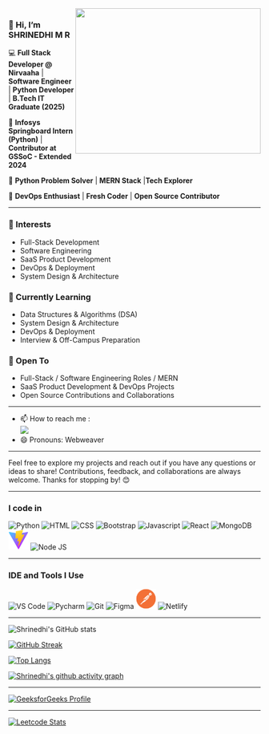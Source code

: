 


<img align="right" width="370" height="290" src="https://media.tenor.com/IF2JdxzmyN4AAAAi/coding-girl.gif">


### 👋 Hi, I’m **SHRINEDHI M R**

💻 **Full Stack Developer @ Nirvaaha** | **Software Engineer** | **Python Developer** | **B.Tech IT Graduate (2025)**  

🚀 **Infosys Springboard Intern (Python)** | **Contributor at GSSoC - Extended 2024**

🌟 **Python Problem Solver** | **MERN Stack** |**Tech Explorer**

🔧 **DevOps Enthusiast** | **Fresh Coder** | **Open Source Contributor**

---

### 👀 Interests
- Full-Stack Development
- Software Engineering
- SaaS Product Development
- DevOps & Deployment
- System Design & Architecture

### 🌱 Currently Learning
- Data Structures & Algorithms (DSA)
- System Design & Architecture
- DevOps & Deployment
- Interview & Off-Campus Preparation

### 🤝 Open To
- Full-Stack / Software Engineering Roles / MERN 
- SaaS Product Development & DevOps Projects
- Open Source Contributions and Collaborations


----

- 📫 How to reach me :
<br />  [<img src="https://img.shields.io/badge/LinkedIn-0077B5?style=for-the-badge&logo=linkedin&logoColor=white" />](https://www.linkedin.com/in/shrinedhi-m-r-6998682a0/)
- 😄 Pronouns: Webweaver

---
Feel free to explore my projects and reach out if you have any questions or ideas to share! Contributions, feedback, and collaborations are always welcome. Thanks for stopping by! 😊



<!--
- 👋 Hi, I’m **SHRINEDHI.M.R.**
  
<img align="right" width="370" height="290" src="https://media.tenor.com/IF2JdxzmyN4AAAAi/coding-girl.gif" alt="coding-girl" />


<p align="center">
  <em>Frontend Developer | Final-year B.Tech Graduate | MERN Stack Learner | Open Source Contributor</em>
</p>

- 👀 I’m interested in web development.
- 🌱 I’m currently learning **DSA**.
- 👯 I’m looking to collaborate on **Front-End Development** projects.
- 🤔 I’m looking for help with placements in **FAANG**.
- 💬 Ask me about anything tech-related. I’m a front-end developer currently focusing on becoming a full-stack developer. I’m interested in software engineering roles.

- 📫 How to reach me :
<br />  [<img src="https://img.shields.io/badge/LinkedIn-0077B5?style=for-the-badge&logo=linkedin&logoColor=white" />](https://www.linkedin.com/in/shrinedhi-m-r-6998682a0/)
- 😄 Pronouns: Webweaver

---
Feel free to explore my projects and reach out if you have any questions or ideas to share! Contributions, feedback, and collaborations are always welcome. Thanks for stopping by! 😊


--->




<!---
Web-Dev-Learner/Web-Dev-Learner is a ✨ special ✨ repository because its `README.md` (this file) appears on your GitHub profile.
You can click the Preview link to take a look at your changes.
--->


---
### I code in
<img height="50" width="50" title="Python" alt="Python" src="https://img.icons8.com/color/48/000000/python.png" />  <img height="50" width="50" title="HTML" alt="HTML" src="https://img.icons8.com/color/48/000000/html-5.png" /> <img height="50" width="50" title="CSS" alt="CSS" src="https://img.icons8.com/color/48/000000/css3.png" />  <img height="50" width="50" title="Bootstrap" alt="Bootstrap" src="https://img.icons8.com/color/48/000000/bootstrap.png" />
<img height="50" width="50" title="Javascript" alt="Javascript" src="https://img.icons8.com/color/48/000000/javascript.png"/> <img height="50" width="50" title="React" alt="React" src="https://img.icons8.com/color/48/000000/react-native.png"/>  <img height="50" width="50" title="MongoDB" alt="MongoDB" src="https://img.icons8.com/color/48/000000/mongodb.png"/> <img src="https://github.com/devicons/devicon/blob/master/icons/vitejs/vitejs-original.svg" title="Vite" alt="Vite" width="40" height="40"/> <img height="50" width="50"  title="Node JS" alt="Node JS" src="https://img.icons8.com/color/48/000000/nodejs.png"/>




---



### IDE and Tools I Use



 
<img height="50" width="50" title="VS Code" alt="VS Code" src="https://img.icons8.com/color/48/000000/visual-studio-code-2019.png"/> <img height="50" width="50" title="Pycharm" alt="Pycharm" src="https://img.icons8.com/color/48/000000/pycharm.png"/> <img height="50" width="50" title="Git" alt="Git" src="https://img.icons8.com/color/50/000000/git.png"/>  <img height="50" width="50" title="Figma" alt="Figma" src="https://img.icons8.com/color/48/000000/figma--v1.png"/> <img src="https://github.com/devicons/devicon/blob/master/icons/postman/postman-original.svg"  width="40" height="40" title="Postman" alt="Postman"/>  <img height="50" src="https://img.shields.io/badge/Netlify-00C7B7?style=for-the-badge&logo=netlify&logoColor=white" title="Netlify" alt="Netlify"/> 

----

![Shrinedhi's GitHub stats](https://github-readme-stats.vercel.app/api?username=Web-Dev-Learner&theme=dark&show_icons=true&&hide=issues,contribs)

[![GitHub Streak](http://github-readme-streak-stats.herokuapp.com?user=Web-Dev-Learner&theme=dark&background=000000)](https://git.io/streak-stats)



[![Top Langs](https://github-readme-stats.vercel.app/api/top-langs/?username=Web-Dev-Learner&layout=compact&theme=vision-friendly-dark)](https://github.com/Web-Dev-Learner)



[![Shrinedhi's github activity graph](https://github-readme-activity-graph.vercel.app/graph?username=Web-Dev-Learner&bg_color=000000&color=ffffff&line=51f565&point=ffffff&area=true&hide_border=true)](https://github.com/Web-Dev-Learner/github-readme-activity-graph)

----
[![GeeksforGeeks Profile](https://img.shields.io/badge/GeeksforGeeks-Profile-brightgreen)](https://www.geeksforgeeks.org/user/shrinedhi_m_r/)

---


[![Leetcode Stats](https://leetcard.jacoblin.cool/Shrinedhi?ext=contest&theme=dark)](https://leetcode.com/u/Shrinedhi/)











